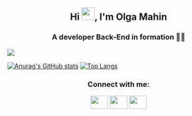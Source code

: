 <h2 align="center">Hi <img src="https://github.com/TheDudeThatCode/TheDudeThatCode/blob/master/Assets/Hi.gif" width="29px">, I'm Olga Mahin</h2>
<h3 align="center">A developer Back-End in formation 🌱💪 </h3
  
![](https://revistapesquisa.fapesp.br/wp-content/uploads/2019/05/094-098_Carreiras_279-0-1140px-abre.jpg")
  


<p align="center"> 
  
[![Anurag's GitHub stats](https://github-readme-stats.vercel.app/api?username=omahin&show_icons=true&theme=graywhite&hide=issues,contribs)](https://github.com/omahin/github-readme-stats)
[![Top Langs](https://github-readme-stats.vercel.app/api/top-langs/?username=omahin&layout=compact&theme=graywhite)](https://github.com/omahin/github-readme-stats)

</p>
<h3 align="center">Connect with me:</h3>
<p align="center">
<a href="olga.mahin@gmail.com" target="blank"><img align="center" src="https://cdn.jsdelivr.net/npm/simple-icons@3.0.1/icons/gmail.svg" alt="" height="30" width="40"/></a>
<a href="https://www.linkedin.com/in/olga-mahin-20940a126/" target="blank"><img align="center" src="https://cdn.jsdelivr.net/npm/simple-icons@3.0.1/icons/linkedin.svg" alt="" height="30" width="40" /></a>
<a href="https://github.com/omahin" target="blank"><img align="center" src="https://cdn.jsdelivr.net/npm/simple-icons@3.0.1/icons/github.svg" alt="" height="30" width="40" /></a>
</p>


<!--
**omahin/omahin** is a ✨ _special_ ✨ repository because its `README.md` (this file) appears on your GitHub profile.

Here are some ideas to get you started:

- 🔭 I’m currently working on ...
- 🌱 I’m currently learning ...
- 👯 I’m looking to collaborate on ...
- 🤔 I’m looking for help with ...
- 💬 Ask me about ...
- 📫 How to reach me: ...
- 😄 Pronouns: ...
- ⚡ Fun fact: ...
-->
